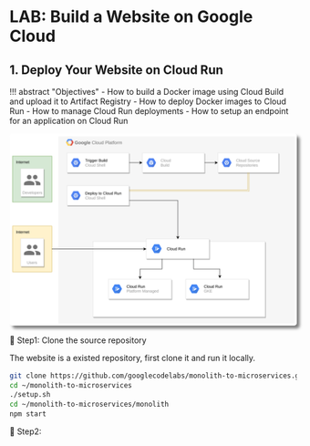# LAB: Build a Website on Google Cloud

## 1. Deploy Your Website on Cloud Run

!!! abstract "Objectives"
    - How to build a Docker image using Cloud Build and upload it to Artifact Registry
    - How to deploy Docker images to Cloud Run
    - How to manage Cloud Run deployments
    - How to setup an endpoint for an application on Cloud Run

<div class="autocb" style="text-align:center;"><img src="lab4.build_a_website.assets/autocb_0.png" style="zoom: 50%;box-shadow: rgba(0, 0, 0, 0.5) 10px 10px 10px; border-radius: 10px;" /></div>

🔘 Step1:  Clone the source repository

The website is a existed repository, first clone it and run it locally.

```sh
git clone https://github.com/googlecodelabs/monolith-to-microservices.git
cd ~/monolith-to-microservices
./setup.sh
cd ~/monolith-to-microservices/monolith
npm start
```

🔘 Step2: 
